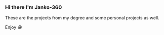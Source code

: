 ### Hi there I'm Janko-360

These are the projects from my degree and some personal projects as well.

Enjoy 😀
